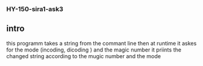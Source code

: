 ### HY-150-sira1-ask3

## intro

this programm takes a string from the commant line 
then at runtime it askes for the mode (incoding, dicoding )
and the magic number 
it priints the changed string according to the mugic number and the mode
